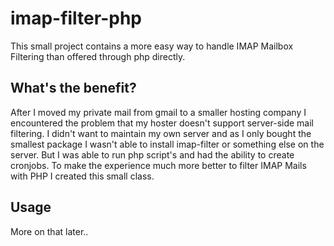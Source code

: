 # imap-filter-php
This small project contains a more easy way to handle IMAP Mailbox Filtering than offered through php directly. 

## What's the benefit?
After I moved my private mail from gmail to a smaller hosting company I encountered the problem that my hoster doesn't support server-side mail filtering. I didn't want to maintain my own server and as I only bought the smallest package I wasn't able to install imap-filter or something else on the server.
But I was able to run php script's and had the ability to create cronjobs. To make the experience much more better to filter IMAP Mails with PHP I created this small class.

## Usage
More on that later..
